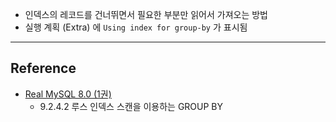 - 인덱스의 레코드를 건너뛰면서 필요한 부분만 읽어서 가져오는 방법
- 실행 계획 (Extra) 에 `Using index for group-by` 가 표시됨

---
## Reference
 -  [Real MySQL 8.0 (1권)](https://product.kyobobook.co.kr/detail/S000001766482)
	- 9.2.4.2 루스 인덱스 스캔을 이용하는 GROUP BY